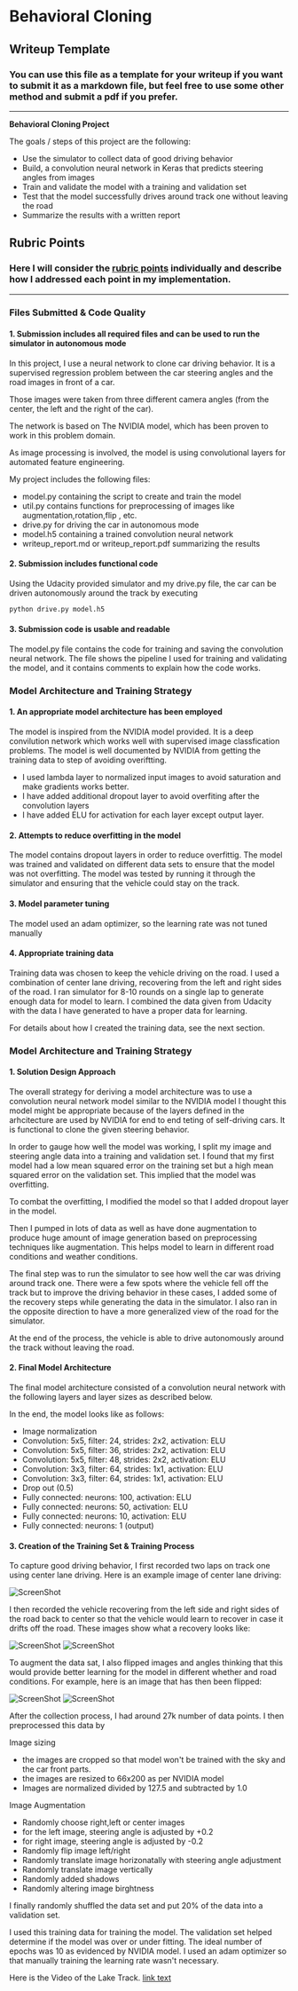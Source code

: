 # **Behavioral Cloning** 

## Writeup Template

### You can use this file as a template for your writeup if you want to submit it as a markdown file, but feel free to use some other method and submit a pdf if you prefer.

---

**Behavioral Cloning Project**

The goals / steps of this project are the following:
* Use the simulator to collect data of good driving behavior
* Build, a convolution neural network in Keras that predicts steering angles from images
* Train and validate the model with a training and validation set
* Test that the model successfully drives around track one without leaving the road
* Summarize the results with a written report


## Rubric Points
### Here I will consider the [rubric points](https://review.udacity.com/#!/rubrics/432/view) individually and describe how I addressed each point in my implementation.  

---
### Files Submitted & Code Quality

#### 1. Submission includes all required files and can be used to run the simulator in autonomous mode
In this project, I use a neural network to clone car driving behavior. It is a supervised regression problem between the car steering angles and the road images in front of a car.

Those images were taken from three different camera angles (from the center, the left and the right of the car).

The network is based on The NVIDIA model, which has been proven to work in this problem domain.

As image processing is involved, the model is using convolutional layers for automated feature engineering.

My project includes the following files:
* model.py containing the script to create and train the model
* util.py contains functions for preprocessing of images like augmentation,rotation,flip , etc.
* drive.py for driving the car in autonomous mode
* model.h5 containing a trained convolution neural network 
* writeup_report.md or writeup_report.pdf summarizing the results

#### 2. Submission includes functional code
Using the Udacity provided simulator and my drive.py file, the car can be driven autonomously around the track by executing 
```sh
python drive.py model.h5
```

#### 3. Submission code is usable and readable

The model.py file contains the code for training and saving the convolution neural network. The file shows the pipeline I used for training and validating the model, and it contains comments to explain how the code works.

### Model Architecture and Training Strategy

#### 1. An appropriate model architecture has been employed

The model is inspired from the NVIDIA model provided. It is a deep convilution network which works well with supervised image classfication problems. The model is well documented by NVIDIA from getting the training data to step of avoiding overiftting.
* I used lambda layer to normalized input images to avoid saturation and make gradients works better.
* I have added additional dropout layer to avoid overfiting after the convolution layers
* I have added ELU for activation for each layer except output layer.
 
#### 2. Attempts to reduce overfitting in the model

The model contains dropout layers in order to reduce overfittig.
The model was trained and validated on different data sets to ensure that the model was not overfitting. The model was tested by running it through the simulator and ensuring that the vehicle could stay on the track.

#### 3. Model parameter tuning

The model used an adam optimizer, so the learning rate was not tuned manually

#### 4. Appropriate training data

Training data was chosen to keep the vehicle driving on the road. I used a combination of center lane driving, recovering from the left and right sides of the road. I ran simulator for 8-10 rounds on a single lap to generate enough data for model to learn. I combined the data given from Udacity with the data I have generated to have a proper data for learning. 

For details about how I created the training data, see the next section. 

### Model Architecture and Training Strategy

#### 1. Solution Design Approach

The overall strategy for deriving a model architecture was to use a convolution neural network model similar to the NVIDIA model I thought this model might be appropriate because of the layers defined in the arhcitecture are used by NVIDIA for end to end teting of self-driving cars. It is functional to clone the given steering behavior.

In order to gauge how well the model was working, I split my image and steering angle data into a training and validation set. I found that my first model had a low mean squared error on the training set but a high mean squared error on the validation set. This implied that the model was overfitting. 

To combat the overfitting, I modified the model so that I added dropout layer in the model.

Then I pumped in lots of data as well as have done augmentation to produce huge amount of image generation based on preprocessing techniques like augmentation. This helps model to learn in different road conditions and weather conditions.

The final step was to run the simulator to see how well the car was driving around track one. There were a few spots where the vehicle fell off the track but to improve the driving behavior in these cases, I added some of the recovery steps while generating the data in the simulator. I also ran in the opposite direction to have a more generalized view of the road for the simulator.

At the end of the process, the vehicle is able to drive autonomously around the track without leaving the road.

#### 2. Final Model Architecture

The final model architecture consisted of a convolution neural network with the following layers and layer sizes as described below.

In the end, the model looks like as follows:

* Image normalization
* Convolution: 5x5, filter: 24, strides: 2x2, activation: ELU
* Convolution: 5x5, filter: 36, strides: 2x2, activation: ELU
* Convolution: 5x5, filter: 48, strides: 2x2, activation: ELU
* Convolution: 3x3, filter: 64, strides: 1x1, activation: ELU
* Convolution: 3x3, filter: 64, strides: 1x1, activation: ELU
* Drop out (0.5)
* Fully connected: neurons: 100, activation: ELU
* Fully connected: neurons: 50, activation: ELU
* Fully connected: neurons: 10, activation: ELU
* Fully connected: neurons: 1 (output)

#### 3. Creation of the Training Set & Training Process

To capture good driving behavior, I first recorded two laps on track one using center lane driving. Here is an example image of center lane driving:

![ScreenShot](https://github.com/nisarg09/CarND-Behavioral-Cloning-P3/blob/master/images/center.png)

I then recorded the vehicle recovering from the left side and right sides of the road back to center so that the vehicle would learn to recover in case it drifts off the road. These images show what a recovery looks like:

![ScreenShot](https://github.com/nisarg09/CarND-Behavioral-Cloning-P3/blob/master/images/left.png)
![ScreenShot](https://github.com/nisarg09/CarND-Behavioral-Cloning-P3/blob/master/images/right.png)

To augment the data sat, I also flipped images and angles thinking that this would provide better learning for the model in different whether and road conditions. For example, here is an image that has then been flipped:

![ScreenShot](https://github.com/nisarg09/CarND-Behavioral-Cloning-P3/blob/master/images/flip.png)
![ScreenShot](https://github.com/nisarg09/CarND-Behavioral-Cloning-P3/blob/master/images/trans.png)

After the collection process, I had around 27k number of data points. I then preprocessed this data by

Image sizing
* the images are cropped so that model won't be trained with the sky and the car front parts.
* the images are resized to 66x200 as per NVIDIA model
* Images are normalized divided by 127.5 and subtracted by 1.0

Image Augmentation
* Randomly choose right,left or center images
* for the left image, steering angle is adjusted by +0.2
* for right image, steering angle is adjusted by -0.2
* Randomly flip image left/right
* Randomly translate image horizonatally with steering angle adjustment
* Randomly translate image vertically
* Randomly added shadows
* Randomly altering image birghtness


I finally randomly shuffled the data set and put 20% of the data into a validation set. 

I used this training data for training the model. The validation set helped determine if the model was over or under fitting. The ideal number of epochs was 10 as evidenced by NVIDIA model. I used an adam optimizer so that manually training the learning rate wasn't necessary.

Here is the Video of the Lake Track.
[link text](https://drive.google.com/open?id=11FcdXbkV3KIBBaokzkLkcEtvMPzoy4oP)


